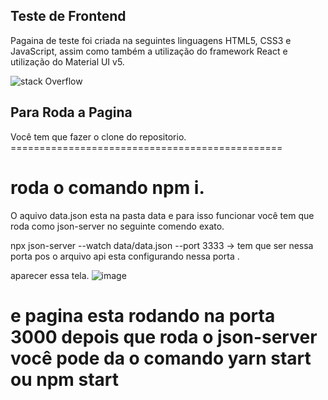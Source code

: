 <h2>Teste de Frontend</h2>

Pagaina de teste foi criada na seguintes  linguagens HTML5, CSS3 e JavaScript, assim como também a utilização do framework React e utilização do Material UI v5.

![stack Overflow](https://scontent.fguj3-1.fna.fbcdn.net/v/t39.30808-6/248596339_3076471412633917_8662552801541029032_n.png?_nc_cat=107&ccb=1-5&_nc_sid=730e14&_nc_ohc=6L5n2lREyx8AX_IO9lH&_nc_ht=scontent.fguj3-1.fna&oh=e4d078b078d5bd258feedda192374b8b&oe=61A2491B)


<H2>Para Roda a Pagina</h2>
Você tem que fazer o clone do repositorio.
===============================================



roda o comando npm i.
===============================================
O aquivo data.json esta na pasta data e para isso funcionar você tem que roda como json-server no seguinte comendo exato.

npx json-server --watch data/data.json --port 3333 -> tem que ser nessa porta pos o arquivo api esta configurando nessa porta 
.

aparecer essa tela.
![image](https://user-images.githubusercontent.com/80833918/143147992-bd8e8abd-9488-4782-a52d-6698c6125456.png)

e pagina esta rodando na porta 3000
depois que roda o json-server você pode da o comando yarn start ou npm start
==============================================================================
  
